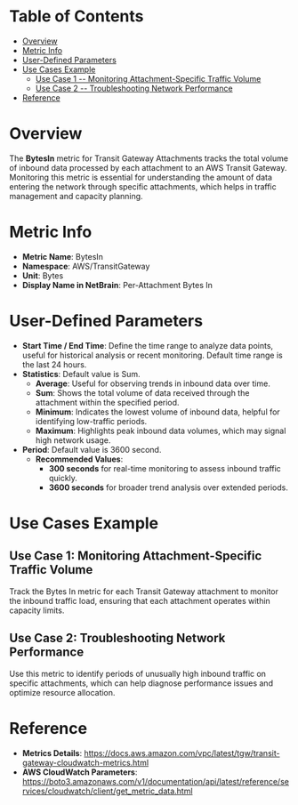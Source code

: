 # Table of Contents
- [Overview](#overview)
- [Metric Info](#metric-info)
- [User-Defined Parameters](#user-defined-parameters)
- [Use Cases Example](#example)
    - [Use Case 1 -- Monitoring Attachment-Specific Traffic Volume](#example-1) 
    - [Use Case 2 -- Troubleshooting Network Performance](#example-2)
- [Reference](#reference)

# Overview <a name="overview"></a>
The <b>BytesIn</b> metric for Transit Gateway Attachments tracks the total volume of inbound data processed by each attachment to an AWS Transit Gateway. Monitoring this metric is essential for understanding the amount of data entering the network through specific attachments, which helps in traffic management and capacity planning.


# Metric Info <a name="metric-info"></a>
* <b>Metric Name</b>: BytesIn
* <b>Namespace</b>: AWS/TransitGateway
* <b>Unit</b>: Bytes
* <b>Display Name in NetBrain</b>: Per-Attachment Bytes In

# User-Defined Parameters <a name="user-defined-parameters"></a>
* <b>Start Time / End Time</b>: Define the time range to analyze data points, useful for historical analysis or recent monitoring. Default time range is the last 24 hours.
* <b>Statistics</b>: Default value is Sum.
  * <b>Average</b>: Useful for observing trends in inbound data over time.
  * <b>Sum</b>: Shows the total volume of data received through the attachment within the specified period.
  * <b>Minimum</b>: Indicates the lowest volume of inbound data, helpful for identifying low-traffic periods.
  * <b>Maximum</b>: Highlights peak inbound data volumes, which may signal high network usage.
* <b>Period</b>: Default value is 3600 second.
  * <b>Recommended Values</b>:
    * <b>300 seconds</b> for real-time monitoring to assess inbound traffic quickly.
    * <b>3600 seconds</b> for broader trend analysis over extended periods.

# Use Cases Example <a name="example"></a>
## Use Case 1: Monitoring Attachment-Specific Traffic Volume <a name="example-1"></a>
Track the Bytes In metric for each Transit Gateway attachment to monitor the inbound traffic load, ensuring that each attachment operates within capacity limits.

## Use Case 2: Troubleshooting Network Performance <a name="example-2"></a>
Use this metric to identify periods of unusually high inbound traffic on specific attachments, which can help diagnose performance issues and optimize resource allocation.


# Reference <a name="reference"></a>
* <b>Metrics Details</b>: https://docs.aws.amazon.com/vpc/latest/tgw/transit-gateway-cloudwatch-metrics.html
* <b>AWS CloudWatch Parameters</b>: https://boto3.amazonaws.com/v1/documentation/api/latest/reference/services/cloudwatch/client/get_metric_data.html